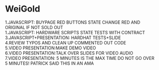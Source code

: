 # WeiGold
1.JAVASCRIPT: BUYPAGE RED BUTTONS STATE CHANGE RED AND ORIGINAL IF NOT SOLD OUT\
1.JAVASCRIPT: HARDWARE SCRIPTS STATE TESTS WITH CONTRACT\
3.JAVASCRIPT+PRESENTATION: HARDHAT TESTS+SLIDE\
4.REVIEW TYPOS AND CLEAN UP COMMENTED OUT CODE\
5.VIDEO PRESENTATION:MAKE DEMO VIDEO\
6.VIDEO PRESENTATION:TALK OVER SLIDES FOR VIDEO AUDIO\
7.VIDEO PRESENTATION: 5 MINUTES IS THE MAX TIME DO NOT GO OVER 5 MINUTES! PATRICK SAID THIS IN AN AMA
